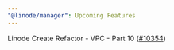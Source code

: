 ```yaml
---
"@linode/manager": Upcoming Features
---
```


Linode Create Refactor - VPC - Part 10 ([#10354](https://github.com/linode/manager/pull/10354))
